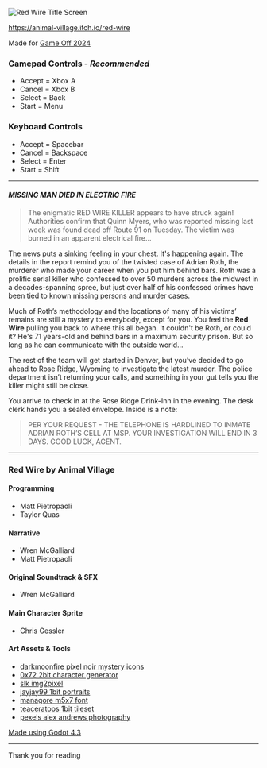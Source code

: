 ![Red Wire Title Screen](https://img.itch.zone/aW1nLzE4NzA0NzkzLnBuZw==/315x250%23c/K%2F3S%2B7.png "Red Wire")

https://animal-village.itch.io/red-wire

Made for [Game Off 2024](https://itch.io/jam/game-off-2024)

### Gamepad Controls - *Recommended*
- Accept = Xbox A
- Cancel = Xbox B
- Select = Back
- Start = Menu
### Keyboard Controls
- Accept = Spacebar
- Cancel = Backspace
- Select = Enter
- Start = Shift

---

#### _MISSING MAN DIED IN ELECTRIC FIRE_
> The enigmatic RED WIRE KILLER appears to have struck again! Authorities confirm that Quinn Myers, who was reported missing last week was found dead off Route 91 on Tuesday. The victim was burned in an apparent electrical fire...

The news puts a sinking feeling in your chest. It's happening again. The details in the report remind you of the twisted case of Adrian Roth, the murderer who made your career when you put him behind bars. Roth was a prolific serial killer who confessed to over 50 murders across the midwest in a decades-spanning spree, but just over half of his confessed crimes have been tied to known missing persons and murder cases.<p>
Much of Roth’s methodology and the locations of many of his victims’ remains are still a mystery to everybody, except for you. You feel the **Red Wire** pulling you back to where this all began. It couldn't be Roth, or could it? He's 71 years-old and behind bars in a maximum security prison. But so long as he can communicate with the outside world...<p>
The rest of the team will get started in Denver, but you’ve decided to go ahead to Rose Ridge, Wyoming to investigate the latest murder. The police department isn’t returning your calls,  and something in your gut tells you the killer might still be close.<p>
You arrive to check in at the Rose Ridge Drink-Inn in the evening. The desk clerk hands you a sealed envelope. Inside is a note:
>PER YOUR REQUEST - THE TELEPHONE IS HARDLINED TO INMATE ADRIAN ROTH’S CELL AT MSP. YOUR INVESTIGATION WILL END IN 3 DAYS. GOOD LUCK, AGENT.

---

### Red Wire by Animal Village

#### Programming
- Matt Pietropaoli
- Taylor Quas
#### Narrative
- Wren McGalliard
- Matt Pietropaoli
#### Original Soundtrack & SFX
- Wren McGalliard
#### Main Character Sprite
- Chris Gessler
#### Art Assets & Tools
- [darkmoonfire pixel noir mystery icons](https://darkmoonfire.itch.io/pixel-noir-mystery-icons)
- [0x72 2bit character generator](https://0x72.itch.io/2bitcharactergenerator)
- [slk img2pixel](https://captain4lk.itch.io/slk-img2pixel)
- [jayjay99 1bit portraits](https://jayjay99.itch.io/1-bit-portraits)
- [managore m5x7 font](https://managore.itch.io/m5x7)
- [teaceratops 1bit tileset](https://teaceratops.itch.io/1-bit-tileset)
- [pexels alex andrews photography](https://www.pexels.com/photo/three-black-handset-toys-821754/)

[Made using Godot 4.3](https://godotengine.org/)

---
Thank you for reading
